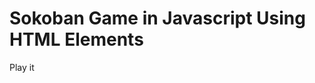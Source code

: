 # Sokoban Game in Javascript Using HTML Elements
Play it 
<a href="https://hamzarahman.github.io/Sokoban-Game---Javascript/"></a>
